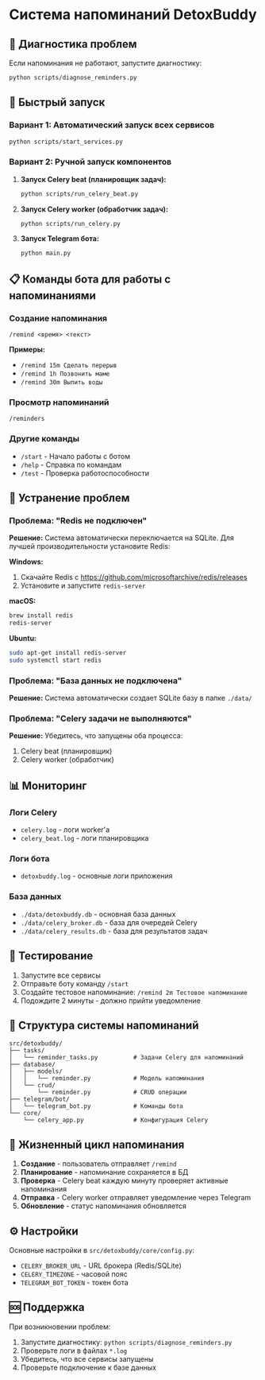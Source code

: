 # Система напоминаний DetoxBuddy

## 🔧 Диагностика проблем

Если напоминания не работают, запустите диагностику:

```bash
python scripts/diagnose_reminders.py
```

## 🚀 Быстрый запуск

### Вариант 1: Автоматический запуск всех сервисов

```bash
python scripts/start_services.py
```

### Вариант 2: Ручной запуск компонентов

1. **Запуск Celery beat (планировщик задач):**
   ```bash
   python scripts/run_celery_beat.py
   ```

2. **Запуск Celery worker (обработчик задач):**
   ```bash
   python scripts/run_celery.py
   ```

3. **Запуск Telegram бота:**
   ```bash
   python main.py
   ```

## 📋 Команды бота для работы с напоминаниями

### Создание напоминания
```
/remind <время> <текст>
```

**Примеры:**
- `/remind 15m Сделать перерыв`
- `/remind 1h Позвонить маме`
- `/remind 30m Выпить воды`

### Просмотр напоминаний
```
/reminders
```

### Другие команды
- `/start` - Начало работы с ботом
- `/help` - Справка по командам
- `/test` - Проверка работоспособности

## 🔧 Устранение проблем

### Проблема: "Redis не подключен"
**Решение:** Система автоматически переключается на SQLite. Для лучшей производительности установите Redis:

**Windows:**
1. Скачайте Redis с https://github.com/microsoftarchive/redis/releases
2. Установите и запустите `redis-server`

**macOS:**
```bash
brew install redis
redis-server
```

**Ubuntu:**
```bash
sudo apt-get install redis-server
sudo systemctl start redis
```

### Проблема: "База данных не подключена"
**Решение:** Система автоматически создает SQLite базу в папке `./data/`

### Проблема: "Celery задачи не выполняются"
**Решение:** Убедитесь, что запущены оба процесса:
1. Celery beat (планировщик)
2. Celery worker (обработчик)

## 📊 Мониторинг

### Логи Celery
- `celery.log` - логи worker'а
- `celery_beat.log` - логи планировщика

### Логи бота
- `detoxbuddy.log` - основные логи приложения

### База данных
- `./data/detoxbuddy.db` - основная база данных
- `./data/celery_broker.db` - база для очередей Celery
- `./data/celery_results.db` - база для результатов задач

## 🧪 Тестирование

1. Запустите все сервисы
2. Отправьте боту команду `/start`
3. Создайте тестовое напоминание: `/remind 2m Тестовое напоминание`
4. Подождите 2 минуты - должно прийти уведомление

## 📝 Структура системы напоминаний

```
src/detoxbuddy/
├── tasks/
│   └── reminder_tasks.py          # Задачи Celery для напоминаний
├── database/
│   ├── models/
│   │   └── reminder.py            # Модель напоминания
│   └── crud/
│       └── reminder.py            # CRUD операции
├── telegram/bot/
│   └── telegram_bot.py            # Команды бота
└── core/
    └── celery_app.py              # Конфигурация Celery
```

## 🔄 Жизненный цикл напоминания

1. **Создание** - пользователь отправляет `/remind`
2. **Планирование** - напоминание сохраняется в БД
3. **Проверка** - Celery beat каждую минуту проверяет активные напоминания
4. **Отправка** - Celery worker отправляет уведомление через Telegram
5. **Обновление** - статус напоминания обновляется

## ⚙️ Настройки

Основные настройки в `src/detoxbuddy/core/config.py`:

- `CELERY_BROKER_URL` - URL брокера (Redis/SQLite)
- `CELERY_TIMEZONE` - часовой пояс
- `TELEGRAM_BOT_TOKEN` - токен бота

## 🆘 Поддержка

При возникновении проблем:

1. Запустите диагностику: `python scripts/diagnose_reminders.py`
2. Проверьте логи в файлах `*.log`
3. Убедитесь, что все сервисы запущены
4. Проверьте подключение к базе данных
